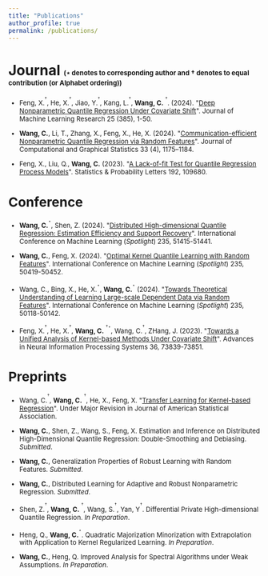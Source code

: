 ```yaml
---
title: "Publications"
author_profile: true
permalink: /publications/
---
```



# Journal <font size=2>($\star$ denotes to corresponding author and $\dagger$ denotes to equal contribution (or Alphabet ordering))<font>

- Feng, X.<sup>$^\dagger$</sup>, He, X.<sup>$^\dagger$</sup>, Jiao, Y.<sup>$^\dagger$</sup>, Kang, L.<sup>$^\dagger$</sup>, <strong>Wang, C.</strong> <sup>$^\dagger$</sup>. (2024). "[Deep Nonparametric Quantile Regression Under Covariate Shift](https://www.jmlr.org/papers/volume25/24-0906/24-0906.pdf)". Journal of Machine Learning Research 25 (385), 1-50.

- <strong>Wang, C.</strong>, Li, T., Zhang, X., Feng, X., He, X. (2024). "[Communication-efficient Nonparametric Quantile Regression via Random Features](https://www.tandfonline.com/doi/full/10.1080/10618600.2024.2308798)". Journal of Computational and Graphical Statistics 33 (4), 1175–1184.

- Feng, X., Liu, Q., <strong>Wang, C.</strong> (2023). "[A Lack-of-fit Test for Quantile Regression Process Models](https://www.sciencedirect.com/science/article/pii/S0167715222001936)".  Statistics \& Probability Letters 192, 109680.



# Conference

- <strong>Wang, C.</strong><sup>$^\star$</sup>, Shen, Z. (2024). "[Distributed High-dimensional Quantile Regression: Estimation Efficiency and Support Recovery](https://openreview.net/pdf?id=PDUQRBPkks)". International Conference on Machine Learning (*Spotlight*) 235, 51415-51441.

- <strong>Wang, C.</strong>, Feng, X. (2024). "[Optimal Kernel Quantile Learning with Random Features](https://openreview.net/pdf?id=KOW9ncAiRo)". International Conference on Machine Learning (*Spotlight*) 235, 50419-50452. 

- Wang, C., Bing, X., He, X.<sup>$^\star$</sup>, <strong>Wang, C.</strong><sup>$^\star$</sup> (2024). "[Towards Theoretical Understanding of Learning Large-scale Dependent Data via Random Features](https://openreview.net/pdf?id=eY4jrFe6Qc)". International Conference on Machine Learning (*Spotlight*) 235, 50118-50142.

- Feng, X.<sup>$^\dagger$</sup>, He, X.<sup>$^\dagger$</sup>, <strong>Wang, C.</strong> <sup>$^\dagger$</sup><sup>$^\star$</sup>, Wang, C.<sup>$^\dagger$</sup>, ZHang, J. (2023). "[Towards a Unified Analysis of Kernel-based Methods Under Covariate Shift](https://openreview.net/pdf?id=yIcCkMUCtL)". Advances in Neural Information Processing Systems 36, 73839-73851.




# Preprints

- Wang, C.<sup>$^\dagger$</sup>,  <strong>Wang, C.</strong> <sup>$^\dagger$</sup>, He, X.,  Feng, X. "[Transfer Learning for Kernel-based Regression](https://arxiv.org/pdf/2310.13966)". Under Major Revision in  Journal of American Statistical Association.

-  <strong>Wang, C.</strong>, Shen, Z., Wang, S., Feng, X. Estimation and Inference on Distributed High-Dimensional Quantile Regression: Double-Smoothing and Debiasing. *Submitted*.


- <strong>Wang, C.</strong>, Generalization Properties of Robust Learning with Random Features. *Submitted*.

- <strong>Wang, C.</strong>, Distributed Learning for Adaptive and Robust Nonparametric Regression. *Submitted*.

- Shen, Z.<sup>$^\dagger$</sup>,  <strong>Wang, C.</strong> <sup>$^\dagger$</sup>, Wang, S.<sup>$^\dagger$</sup>, Yan, Y<sup>$^\dagger$</sup>. Differential Private High-dimensional Quantile Regression. *In Preparation*.

- Heng, Q., <strong>Wang, C.</strong><sup>$^\star$</sup>. Quadratic Majorization Minorization with Extrapolation with Application to Kernel Regularized Learning. *In Preparation*.

- <strong>Wang, C.</strong>, Heng, Q. Improved Analysis for Spectral Algorithms under Weak Assumptions. *In Preparation*.


